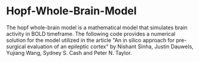 # Hopf-Whole-Brain-Model

The hopf whole-brain model is a mathematical model that simulates brain activity in BOLD timeframe. The following code provides a numerical solution for the model utilized in the article "An in silico approach for pre-surgical evaluation of an epileptic cortex" by Nishant Sinha, 
Justin Dauwels, Yujiang Wang, Sydney S. Cash and Peter N. Taylor.
